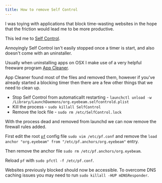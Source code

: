 ```yaml
---
title: How to remove Self Control
---
```


I was toying with applications that block time-wasting websites in the hope that the friction would lead me to be more productive.

This led me to [Self Control](https://selfcontrolapp.com/).

Annoyingly Self Control isn't easily stopped once a timer is start, and also doesn't come with an uninstaller.

Usually when uninstalling apps on OSX I make use of a very helpful freeware program [App Cleaner](https://freemacsoft.net/appcleaner/).

App Cleaner found most of the files and removed them, however if you've already started a blocking timer then there are a few other things that we need to clean up.

* Stop Self Control from automaticallt restarting - `launchctl unload -w /Library/LaunchDaemons/org.eyebeam.selfcontrold.plist`
* Kill the process - `sudo killall SelfControl`
* Remove the lock file - `sudo rm /etc/SelfControl.lock`

With the process dead and removed from launchd we can now remove the firewall rules added.

First edit the root [`pf`](https://en.wikipedia.org/wiki/PF_(firewall)) config file `sudo vim /etc/pf.conf` and remove the `load anchor "org.eyebeam" from "/etc/pf.anchors/org.eyebeam"` entry.

Then remove the anchor file `sudo rm /etc/pf.anchors/org.eyebeam`.

Reload `pf` with `sudo pfctl -f /etc/pf.conf`.

Websites previously blocked should now be accessible. To overcome DNS caching issues you may need to run `sudo killall -HUP mDNSResponder`.
